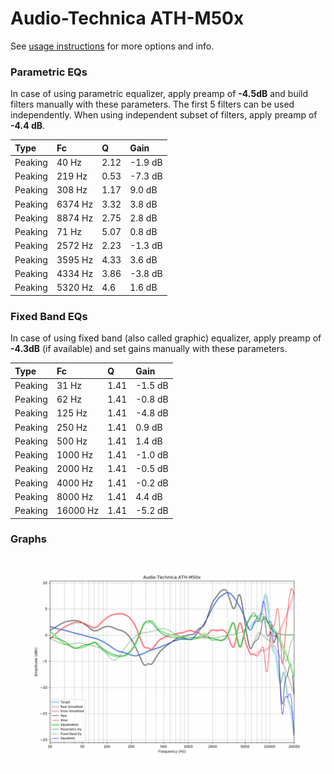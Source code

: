 # Audio-Technica ATH-M50x
See [usage instructions](https://github.com/jaakkopasanen/AutoEq#usage) for more options and info.

### Parametric EQs
In case of using parametric equalizer, apply preamp of **-4.5dB** and build filters manually
with these parameters. The first 5 filters can be used independently.
When using independent subset of filters, apply preamp of **-4.4 dB**.

| Type    | Fc      |    Q | Gain    |
|:--------|:--------|:-----|:--------|
| Peaking | 40 Hz   | 2.12 | -1.9 dB |
| Peaking | 219 Hz  | 0.53 | -7.3 dB |
| Peaking | 308 Hz  | 1.17 | 9.0 dB  |
| Peaking | 6374 Hz | 3.32 | 3.8 dB  |
| Peaking | 8874 Hz | 2.75 | 2.8 dB  |
| Peaking | 71 Hz   | 5.07 | 0.8 dB  |
| Peaking | 2572 Hz | 2.23 | -1.3 dB |
| Peaking | 3595 Hz | 4.33 | 3.6 dB  |
| Peaking | 4334 Hz | 3.86 | -3.8 dB |
| Peaking | 5320 Hz | 4.6  | 1.6 dB  |

### Fixed Band EQs
In case of using fixed band (also called graphic) equalizer, apply preamp of **-4.3dB**
(if available) and set gains manually with these parameters.

| Type    | Fc       |    Q | Gain    |
|:--------|:---------|:-----|:--------|
| Peaking | 31 Hz    | 1.41 | -1.5 dB |
| Peaking | 62 Hz    | 1.41 | -0.8 dB |
| Peaking | 125 Hz   | 1.41 | -4.8 dB |
| Peaking | 250 Hz   | 1.41 | 0.9 dB  |
| Peaking | 500 Hz   | 1.41 | 1.4 dB  |
| Peaking | 1000 Hz  | 1.41 | -1.0 dB |
| Peaking | 2000 Hz  | 1.41 | -0.5 dB |
| Peaking | 4000 Hz  | 1.41 | -0.2 dB |
| Peaking | 8000 Hz  | 1.41 | 4.4 dB  |
| Peaking | 16000 Hz | 1.41 | -5.2 dB |

### Graphs
![](./Audio-Technica%20ATH-M50x.png)